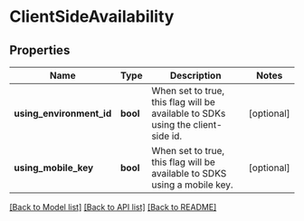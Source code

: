 # ClientSideAvailability

## Properties
Name | Type | Description | Notes
------------ | ------------- | ------------- | -------------
**using_environment_id** | **bool** | When set to true, this flag will be available to SDKs using the client-side id. | [optional] 
**using_mobile_key** | **bool** | When set to true, this flag will be available to SDKS using a mobile key. | [optional] 

[[Back to Model list]](../README.md#documentation-for-models) [[Back to API list]](../README.md#documentation-for-api-endpoints) [[Back to README]](../README.md)


